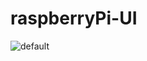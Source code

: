 # raspberryPi-UI

![default](https://cloud.githubusercontent.com/assets/18210998/21559856/7dc8ca78-ce97-11e6-99e9-99265407855f.png)
